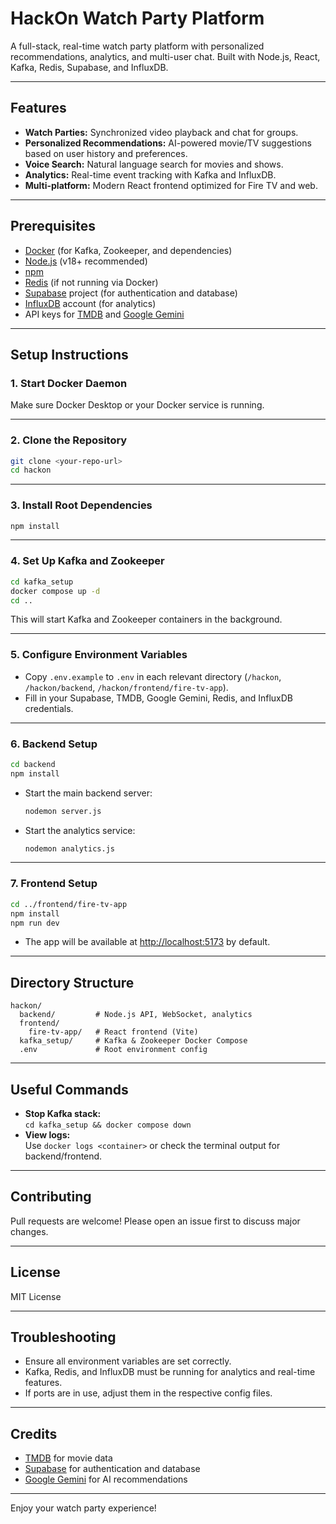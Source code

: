 # HackOn Watch Party Platform

A full-stack, real-time watch party platform with personalized recommendations, analytics, and multi-user chat. Built with Node.js, React, Kafka, Redis, Supabase, and InfluxDB.

---

## Features

- **Watch Parties:** Synchronized video playback and chat for groups.
- **Personalized Recommendations:** AI-powered movie/TV suggestions based on user history and preferences.
- **Voice Search:** Natural language search for movies and shows.
- **Analytics:** Real-time event tracking with Kafka and InfluxDB.
- **Multi-platform:** Modern React frontend optimized for Fire TV and web.

---

## Prerequisites

- [Docker](https://www.docker.com/products/docker-desktop) (for Kafka, Zookeeper, and dependencies)
- [Node.js](https://nodejs.org/) (v18+ recommended)
- [npm](https://www.npmjs.com/)
- [Redis](https://redis.io/) (if not running via Docker)
- [Supabase](https://supabase.com/) project (for authentication and database)
- [InfluxDB](https://www.influxdata.com/) account (for analytics)
- API keys for [TMDB](https://www.themoviedb.org/) and [Google Gemini](https://aistudio.google.com/app/apikey)

---

## Setup Instructions

### 1. Start Docker Daemon

Make sure Docker Desktop or your Docker service is running.

---

### 2. Clone the Repository

```sh
git clone <your-repo-url>
cd hackon
```

---

### 3. Install Root Dependencies

```sh
npm install
```

---

### 4. Set Up Kafka and Zookeeper

```sh
cd kafka_setup
docker compose up -d
cd ..
```

This will start Kafka and Zookeeper containers in the background.

---

### 5. Configure Environment Variables

- Copy `.env.example` to `.env` in each relevant directory (`/hackon`, `/hackon/backend`, `/hackon/frontend/fire-tv-app`).
- Fill in your Supabase, TMDB, Google Gemini, Redis, and InfluxDB credentials.

---

### 6. Backend Setup

```sh
cd backend
npm install
```

- Start the main backend server:
  ```sh
  nodemon server.js
  ```
- Start the analytics service:
  ```sh
  nodemon analytics.js
  ```

---

### 7. Frontend Setup

```sh
cd ../frontend/fire-tv-app
npm install
npm run dev
```

- The app will be available at [http://localhost:5173](http://localhost:5173) by default.

---

## Directory Structure

```
hackon/
  backend/         # Node.js API, WebSocket, analytics
  frontend/
    fire-tv-app/   # React frontend (Vite)
  kafka_setup/     # Kafka & Zookeeper Docker Compose
  .env             # Root environment config
```

---

## Useful Commands

- **Stop Kafka stack:**  
  `cd kafka_setup && docker compose down`
- **View logs:**  
  Use `docker logs <container>` or check the terminal output for backend/frontend.

---

## Contributing

Pull requests are welcome! Please open an issue first to discuss major changes.

---

## License

MIT License

---

## Troubleshooting

- Ensure all environment variables are set correctly.
- Kafka, Redis, and InfluxDB must be running for analytics and real-time features.
- If ports are in use, adjust them in the respective config files.

---

## Credits

- [TMDB](https://www.themoviedb.org/) for movie data
- [Supabase](https://supabase.com/) for authentication and database
- [Google Gemini](https://aistudio.google.com/) for AI recommendations

---

Enjoy your watch party experience!